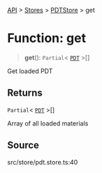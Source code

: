 [API](../../../../../API.md) > [Stores](../../../index.md) > [PDTStore](../index.md) > get

# Function: get

> **get**(): `Partial`\< [`PDT`](../../../../namespace.Models/classes/class.PDT.md) \>[]

Get loaded PDT

## Returns

`Partial`\< [`PDT`](../../../../namespace.Models/classes/class.PDT.md) \>[]

Array of all loaded materials

## Source

src/store/pdt.store.ts:40
